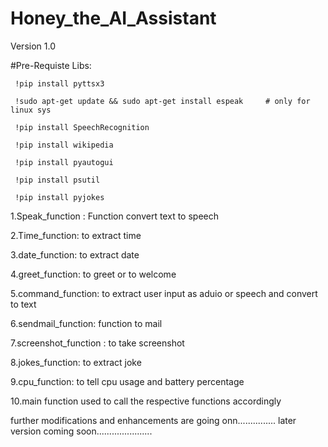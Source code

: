 # Honey_the_AI_Assistant
Version 1.0

#Pre-Requiste Libs: 
 
     !pip install pyttsx3

     !sudo apt-get update && sudo apt-get install espeak     # only for linux sys

     !pip install SpeechRecognition

     !pip install wikipedia

     !pip install pyautogui

     !pip install psutil

     !pip install pyjokes
      
 
 1.Speak_function : Function convert text to speech
 
 2.Time_function: to extract time 
 
 3.date_function: to extract date 
 
 4.greet_function: to greet or to welcome 
 
 5.command_function: to extract user input as aduio or speech and convert to text 
 
 6.sendmail_function: function to mail 
 
 7.screenshot_function : to take screenshot 
 
 8.jokes_function: to extract joke 
 
 9.cpu_function: to tell cpu usage and battery percentage
 
 
 10.main function used to call the respective functions accordingly 
 
 
 
 
 further modifications and enhancements are going onn............... later version coming soon......................
 
 
